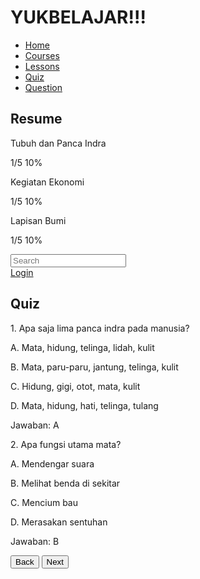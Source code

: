 <html lang="en">
<head>
    <meta charset="UTF-8">
    <meta name="viewport" content="width=device-width, initial-scale=1.0">
    <title>Quiz Page</title>
    <script src="https://cdn.tailwindcss.com"></script>
    <link rel="stylesheet" href="https://cdnjs.cloudflare.com/ajax/libs/font-awesome/5.15.3/css/all.min.css">
</head>
<body class="bg-gray-100">
    <div class="flex h-screen">
        <!-- Sidebar -->
        <div class="w-1/4 bg-white p-4">
            <h1 class="text-2xl font-bold mb-6">YUKBELAJAR!!!</h1>
            <ul class="space-y-4">
                <li class="text-lg"><a href="#" class="hover:text-blue-500">Home</a></li>
                <li class="text-lg"><a href="#" class="hover:text-blue-500">Courses</a></li>
                <li class="text-lg"><a href="#" class="text-blue-500">Lessons</a></li>
                <li class="text-lg"><a href="#" class="hover:text-blue-500">Quiz</a></li>
                <li class="text-lg"><a href="#" class="hover:text-blue-500">Question</a></li>
            </ul>
            <div class="mt-8">
                <h2 class="text-lg font-bold mb-4">Resume</h2>
                <div class="space-y-4">
                    <div>
                        <p class="text-sm">Tubuh dan Panca Indra</p>
                        <div class="w-full bg-gray-200 rounded-full h-2.5 mb-2">
                            <div class="bg-blue-500 h-2.5 rounded-full" style="width: 10%"></div>
                        </div>
                        <p class="text-sm">1/5 10%</p>
                    </div>
                    <div>
                        <p class="text-sm">Kegiatan Ekonomi</p>
                        <div class="w-full bg-gray-200 rounded-full h-2.5 mb-2">
                            <div class="bg-blue-500 h-2.5 rounded-full" style="width: 10%"></div>
                        </div>
                        <p class="text-sm">1/5 10%</p>
                    </div>
                    <div>
                        <p class="text-sm">Lapisan Bumi</p>
                        <div class="w-full bg-gray-200 rounded-full h-2.5 mb-2">
                            <div class="bg-blue-500 h-2.5 rounded-full" style="width: 10%"></div>
                        </div>
                        <p class="text-sm">1/5 10%</p>
                    </div>
                </div>
            </div>
        </div>
        <!-- Main Content -->
        <div class="flex-1 p-6">
            <!-- Header -->
            <div class="flex justify-between items-center mb-6">
                <div class="relative w-1/2">
                    <input type="text" class="w-full p-2 border border-gray-300 rounded-full pl-10" placeholder="Search">
                    <i class="fas fa-search absolute left-3 top-3 text-gray-400"></i>
                </div>
                <div class="flex items-center space-x-4">
                    <i class="fas fa-bell text-xl"></i>
                    <i class="fas fa-cog text-xl"></i>
                    <i class="fas fa-user-circle text-xl"></i>
                    <a href="#" class="text-lg">Login</a>
                </div>
            </div>
            <!-- Quiz Content -->
            <h2 class="text-2xl font-bold mb-4">Quiz</h2>
            <div class="bg-gradient-to-r from-teal-400 to-blue-500 p-6 rounded-lg space-y-4">
                <div class="bg-white p-4 rounded-lg">
                    <p class="font-bold">1. Apa saja lima panca indra pada manusia?</p>
                    <p>A. Mata, hidung, telinga, lidah, kulit</p>
                    <p>B. Mata, paru-paru, jantung, telinga, kulit</p>
                    <p>C. Hidung, gigi, otot, mata, kulit</p>
                    <p>D. Mata, hidung, hati, telinga, tulang</p>
                    <p class="font-bold mt-2">Jawaban: A</p>
                </div>
                <div class="bg-white p-4 rounded-lg">
                    <p class="font-bold">2. Apa fungsi utama mata?</p>
                    <p>A. Mendengar suara</p>
                    <p>B. Melihat benda di sekitar</p>
                    <p>C. Mencium bau</p>
                    <p>D. Merasakan sentuhan</p>
                    <p class="font-bold mt-2">Jawaban: B</p>
                </div>
                <div class="flex justify-between">
                    <button class="bg-blue-500 text-white px-4 py-2 rounded-lg">Back</button>
                    <button class="bg-blue-500 text-white px-4 py-2 rounded-lg">Next</button>
                </div>
            </div>
        </div>
    </div>
</body>
</html>
